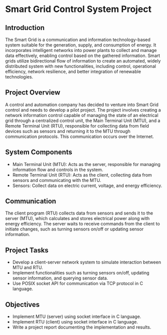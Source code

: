 # Smart Grid Control System Project

## Introduction
The Smart Grid is a communication and information technology-based system suitable for the generation, supply, and consumption of energy. It incorporates intelligent networks into power plants to collect and manage data effectively, enabling control based on the gathered information. Smart grids utilize bidirectional flow of information to create an automated, widely distributed system with new functionalities, including control, operational efficiency, network resilience, and better integration of renewable technologies.

## Project Overview
A control and automation company has decided to venture into Smart Grid control and needs to develop a pilot project. The project involves creating a network information control capable of managing the state of an electrical grid through a centralized control unit, the Main Terminal Unit (MTU), and a Remote Terminal Unit (RTU), responsible for collecting data from field devices such as sensors and returning it to the MTU through communication protocols. This communication occurs over the Internet.

## System Components
- Main Terminal Unit (MTU): Acts as the server, responsible for managing information flow and controls in the system.
- Remote Terminal Unit (RTU): Acts as the client, collecting data from sensors and communicating with the MTU.
- Sensors: Collect data on electric current, voltage, and energy efficiency.

## Communication
The client program (RTU) collects data from sensors and sends it to the server (MTU), which calculates and stores electrical power along with energy efficiency. The server waits to receive commands from the client to initiate changes, such as turning sensors on/off or updating sensor information.

## Project Tasks
- Develop a client-server network system to simulate interaction between MTU and RTU.
- Implement functionalities such as turning sensors on/off, updating sensor information, and querying sensor data.
- Use POSIX socket API for communication via TCP protocol in C language.

## Objectives
- Implement MTU (server) using socket interface in C language.
- Implement RTU (client) using socket interface in C language.
- Write a project report documenting the implementation and results.


